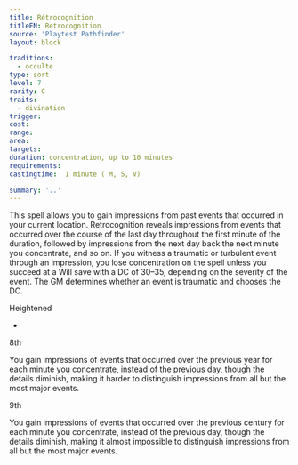 ```yaml
---
title: Rétrocognition
titleEN: Retrocognition
source: 'Playtest Pathfinder'
layout: block

traditions:
  - occulte
type: sort
level: 7
rarity: C
traits:
  - divination
trigger: 
cost: 
range: 
area: 
targets: 
duration: concentration, up to 10 minutes
requirements: 
castingtime:  1 minute ( M, S, V)

summary: '..'
---
```

This spell allows you to gain impressions from past events that occurred in your current location. Retrocognition reveals impressions from events that occurred over the course of the last day throughout the first minute of the duration, followed by impressions from the next day back the next minute you concentrate, and so on. If you witness a traumatic or turbulent event through an impression, you lose concentration on the spell unless you succeed at a Will save with a DC of 30–35, depending on the severity of the event. The GM determines whether an event is traumatic and chooses the DC.

Heightened

-

8th

You gain impressions of events that occurred over the previous year for each minute you concentrate, instead of the previous day, though the details diminish, making it harder to distinguish impressions from all but the most major events.

9th

You gain impressions of events that occurred over the previous century for each minute you concentrate, instead of the previous day, though the details diminish, making it almost impossible to distinguish impressions from all but the most major events.